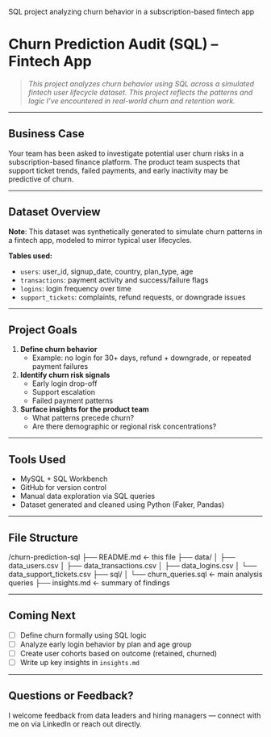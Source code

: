 SQL project analyzing churn behavior in a subscription-based fintech app

# Churn Prediction Audit (SQL) – Fintech App

> *This project analyzes churn behavior using SQL across a simulated fintech user lifecycle dataset. This project reflects the patterns and logic I’ve encountered in real-world churn and retention work.*

---

## Business Case

Your team has been asked to investigate potential user churn risks in a subscription-based finance platform. The product team suspects that support ticket trends, failed payments, and early inactivity may be predictive of churn.

---

## Dataset Overview

**Note**: This dataset was synthetically generated to simulate churn patterns in a fintech app, modeled to mirror typical user lifecycles.

**Tables used:**
- `users`: user_id, signup_date, country, plan_type, age
- `transactions`: payment activity and success/failure flags
- `logins`: login frequency over time
- `support_tickets`: complaints, refund requests, or downgrade issues

---

## Project Goals

1. **Define churn behavior**
   - Example: no login for 30+ days, refund + downgrade, or repeated payment failures
2. **Identify churn risk signals**
   - Early login drop-off
   - Support escalation
   - Failed payment patterns
3. **Surface insights for the product team**
   - What patterns precede churn?
   - Are there demographic or regional risk concentrations?

---

## Tools Used

- MySQL + SQL Workbench
- GitHub for version control
- Manual data exploration via SQL queries
- Dataset generated and cleaned using Python (Faker, Pandas)

---

## File Structure

/churn-prediction-sql
├── README.md ← this file
├── data/
│ ├── data_users.csv
│ ├── data_transactions.csv
│ ├── data_logins.csv
│ └── data_support_tickets.csv
├── sql/
│ └── churn_queries.sql ← main analysis queries
├── insights.md ← summary of findings


---

## Coming Next

- [ ] Define churn formally using SQL logic
- [ ] Analyze early login behavior by plan and age group
- [ ] Create user cohorts based on outcome (retained, churned)
- [ ] Write up key insights in `insights.md`

---

## Questions or Feedback?

I welcome feedback from data leaders and hiring managers — connect with me on via LinkedIn or reach out directly.





